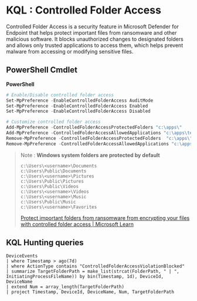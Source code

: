 # KQL : Controlled Folder Access
Controlled Folder Access is a security feature in Microsoft Defender for Endpoint that helps protect important files from ransomware and other malicious software. It blocks unauthorized changes to designated folders and allows only trusted applications to access them, which helps prevent malware from accessing or modifying sensitive files.

## PowerShell Cmdlet
**PowerShell**
```powershell
# Enable/Disable controlled folder access
Set-MpPreference -EnableControlledFolderAccess AuditMode
Set-MpPreference -EnableControlledFolderAccess Enabled
Set-MpPreference -EnableControlledFolderAccess Disabled

# Customize controlled folder access
Add-MpPreference -ControlledFolderAccessProtectedFolders "c:\apps\"
Add-MpPreference -ControlledFolderAccessAllowedApplications "c:\apps\test.exe"
Remove-MpPreference -ControlledFolderAccessProtectedFolders  "c:\apps\"
Remove-MpPreference -ControlledFolderAccessAllowedApplications "c:\apps\test.exe"
```

> Note : **Windows system folders are protected by default**
> ```
> c:\Users\<username>\Documents
> c:\Users\Public\Documents
> c:\Users\<username>\Pictures
> c:\Users\Public\Pictures
> c:\Users\Public\Videos
> c:\Users\<username>\Videos
> c:\Users\<username>\Music
> c:\Users\Public\Music
> c:\Users\<username>\Favorites
> ```
> [Protect important folders from ransomware from encrypting your files with controlled folder access | Microsoft Learn](https://learn.microsoft.com/en-us/microsoft-365/security/defender-endpoint/controlled-folders?view=o365-worldwide)

## KQL Hunting queries
```kql
DeviceEvents
| where Timestamp > ago(7d)
| where ActionType contains "ControlledFolderAccessViolationBlocked"
| summarize TargetFolderPath = make_list(strcat(FolderPath, " | ", InitiatingProcessFileName)) by bin(Timestamp, 1d), DeviceId, DeviceName
| extend Num = array_length(TargetFolderPath)
| project Timestamp, DeviceId, DeviceName, Num, TargetFolderPath
```
